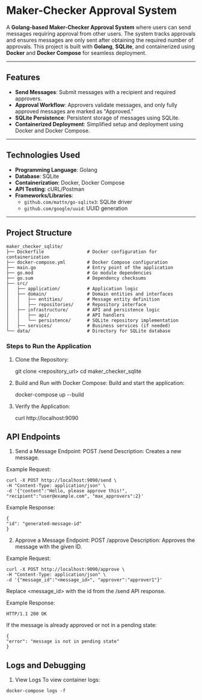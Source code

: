# Maker-Checker Approval System

A **Golang-based Maker-Checker Approval System** where users can send messages requiring approval from other users. The system tracks approvals and ensures messages are only sent after obtaining the required number of approvals. This project is built with **Golang**, **SQLite**, and containerized using **Docker** and **Docker Compose** for seamless deployment.

---

## Features

- **Send Messages**: Submit messages with a recipient and required approvers.
- **Approval Workflow**: Approvers validate messages, and only fully approved messages are marked as "Approved."
- **SQLite Persistence**: Persistent storage of messages using SQLite.
- **Containerized Deployment**: Simplified setup and deployment using Docker and Docker Compose.

---

## Technologies Used

- **Programming Language**: Golang
- **Database**: SQLite
- **Containerization**: Docker, Docker Compose
- **API Testing**: cURL/Postman
- **Frameworks/Libraries**:
  - `github.com/mattn/go-sqlite3`: SQLite driver
  - `github.com/google/uuid`: UUID generation

---

## Project Structure

    maker_checker_sqlite/
    ├── Dockerfile                # Docker configuration for containerization
    ├── docker-compose.yml        # Docker Compose configuration
    ├── main.go                   # Entry point of the application
    ├── go.mod                    # Go module dependencies
    ├── go.sum                    # Dependency checksums
    ├── src/
    │   ├── application/          # Application logic
    │   ├── domain/               # Domain entities and interfaces
    │   │   ├── entities/         # Message entity definition
    │   │   ├── repositories/     # Repository interface
    │   ├── infrastructure/       # API and persistence logic
    │   │   ├── api/              # API handlers
    │   │   └── persistence/      # SQLite repository implementation
    │   ├── services/             # Business services (if needed)
    └── data/                     # Directory for SQLite database


### Steps to Run the Application

1. Clone the Repository:

    git clone <repository_url>
    cd maker_checker_sqlite


2. Build and Run with Docker Compose:
Build and start the application:

    docker-compose up --build

3. Verify the Application:

    curl http://localhost:9090  



## API Endpoints

1. Send a Message
Endpoint: POST /send
Description: Creates a new message.

Example Request:

    curl -X POST http://localhost:9090/send \
    -H "Content-Type: application/json" \
    -d '{"content":"Hello, please approve this!", "recipient":"user@example.com", "max_approvers":2}'

Example Response:

    {
    "id": "generated-message-id"
    }


2. Approve a Message
Endpoint: POST /approve
Description: Approves the message with the given ID.

Example Request:

    curl -X POST http://localhost:9090/approve \
    -H "Content-Type: application/json" \
    -d '{"message_id":"<message_id>", "approver":"approver1"}'

Replace <message_id> with the id from the /send API response.

Example Response:

    HTTP/1.1 200 OK

If the message is already approved or not in a pending state:

    {
    "error": "message is not in pending state"
    }


## Logs and Debugging
   1. View Logs
   To view container logs:

    docker-compose logs -f